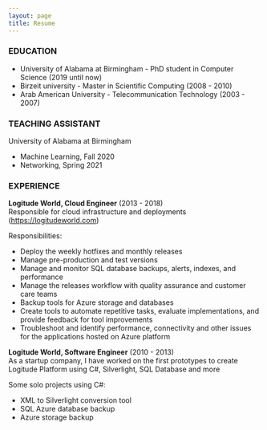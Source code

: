```yaml
---
layout: page
title: Resume
---
```

### **EDUCATION**
- University of Alabama at Birmingham - PhD student in Computer Science (2019 until now)
- Birzeit university - Master in Scientific Computing (2008 - 2010)
- Arab American University - Telecommunication Technology (2003 - 2007)

### **TEACHING ASSISTANT**
University of Alabama at Birmingham
- Machine Learning, Fall 2020
- Networking, Spring 2021



### **EXPERIENCE**
**Logitude World, Cloud Engineer** (2013 - 2018)\
Responsible for cloud infrastructure and deployments (https://logitudeworld.com)

Responsibilities:
- Deploy the weekly hotfixes and monthly releases
- Manage pre-production and test versions
- Manage and monitor SQL database backups, alerts, indexes, and performance
- Manage the releases workflow with quality assurance and customer care teams
- Backup tools for Azure storage and databases
- Create tools to automate repetitive tasks, evaluate implementations, and provide feedback for tool improvements
- Troubleshoot and identify performance, connectivity and other issues for the applications hosted on Azure platform

**Logitude World, Software Engineer** (2010 - 2013)\
As a startup company, I have worked on the first prototypes to create Logitude Platform using C#, Silverlight, SQL Database and more

Some solo projects using C#:
- XML to Silverlight conversion tool
- SQL Azure database backup
- Azure storage backup

